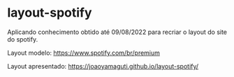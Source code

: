 # layout-spotify
Aplicando conhecimento obtido até 09/08/2022 para recriar o layout do site do spotify.

Layout modelo: https://www.spotify.com/br/premium

Layout apresentado: https://joaoyamaguti.github.io/layout-spotify/

